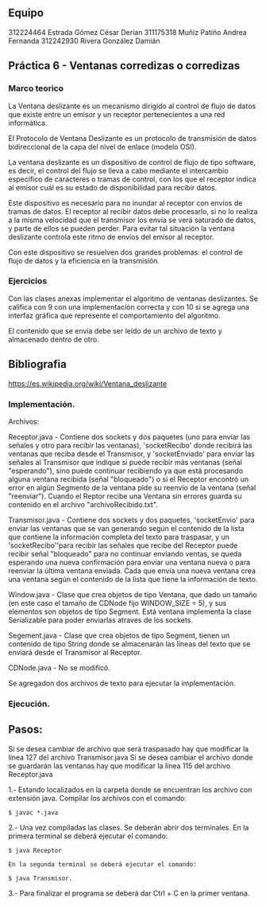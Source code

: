 ## Equipo
312224464 Estrada Gómez César Derian
311175318 Muñiz Patiño Andrea Fernanda
312242930 Rivera González Damián

## Práctica 6 - Ventanas corredizas o corredizas

### Marco teorico
La Ventana deslizante es un mecanismo dirigido al control de flujo de datos que existe entre un emisor y un receptor pertenecientes a una red informática.

El Protocolo de Ventana Deslizante es un protocolo de transmisión de datos bidireccional de la capa del nivel de enlace (modelo OSI).

La ventana deslizante es un dispositivo de control de flujo de tipo software, es decir, el control del flujo se lleva a cabo mediante el intercambio específico de caracteres o tramas de control, con los que el receptor indica al emisor cuál es su estado de disponibilidad para recibir datos.

Este dispositivo es necesario para no inundar al receptor con envíos de tramas de datos. El receptor al recibir datos debe procesarlo, si no lo realiza a la misma velocidad que el transmisor los envía se verá saturado de datos, y parte de ellos se pueden perder. Para evitar tal situación la ventana deslizante controla este ritmo de envíos del emisor al receptor.

Con este dispositivo se resuelven dos grandes problemas: el control de flujo de datos y la eficiencia en la transmisión.

### Ejercicios
Con las clases anexas implementar el algoritmo de ventanas deslizantes. Se califica con 9 con una implementación correcta y con 10 si se agrega una interfaz gráfica que represente el comportamiento del algoritmo.

El contenido que se envia debe ser leído de un archivo de texto y almacenado dentro de otro.

## Bibliografia
https://es.wikipedia.org/wiki/Ventana_deslizante



### Implementación.

Archivos:

Receptor.java - Contiene dos sockets y dos paquetes (uno para enviar las señales y otro para recibir las ventanas), 'socketRecibo' donde recibirá las ventanas que reciba desde el Transmisor, y 'socketEnviado' para enviar las señales al Transmisor que indique si puede recibir más ventanas (señal "esperando"), sino puede continuar recibiendo ya que está procesando alguna ventana recibida (señal "bloqueado") o si el Receptor encontró un error en algún Segmento de la ventana pide su reenvío de la ventana (señal "reenviar"). Cuando el Reptor recibe una Ventana sin errores guarda su contenido en el archivo "archivoRecibido.txt".

Transmisor.java - Contiene dos sockets y dos paquetes, 'socketEnvio' para enviar las ventanas que se van generando según el contenido de la lista que contiene la información completa del texto para traspasar, y un 'socketRecibo''para recibir las señales que recibe del Receptor puede recibir señal "bloqueado" para no continuar enviando ventas, se queda esperando una nueva confirmación para enviar una ventana nueva o para reenviar la última ventana enviada. Cada que envía una nueva ventana crea una ventana según el contenido de la lista que tiene la información de texto.

Window.java - Clase que crea objetos de tipo Ventana, que dado un tamaño (en este caso el tamaño de CDNode fijo WINDOW_SIZE  = 5), y sus elementos son objetos de tipo Segment. Está ventana implementa la clase Serializable para poder enviarlas atraves de los sockets.

Segement.java - Clase que crea objetos de tipo Segment, tienen un contenido de tipo String donde se almacenarán las líneas del texto que se enviará desde el Transmisor al Receptor.

CDNode.java - No se modificó.

Se agregadon dos archivos de texto para ejecutar la implementación.
### Ejecución.

## Pasos:

Si se desea cambiar de archivo que será traspasado hay que modificar la línea 127 del archivo Transmisor.java
Si se desea cambiar el archivo donde se guardarán las ventanas hay que modificar la línea 115 del archivo Receptor.java 

1.- Estando localizados en la carpeta donde se encuentran los archivo con extensión java. Compilar los archivos con el comando:

	$ javac *.java

2.- Una vez compiladas las clases. Se deberán abrir dos terminales.
	En la primera terminal se deberá ejecutar el comando:

	$ java Receptor

	En la segunda terminal se deberá ejecutar el comando:

	$ java Transmisor.

3.- Para finalizar el programa se deberá dar Ctrl + C en la primer ventana.